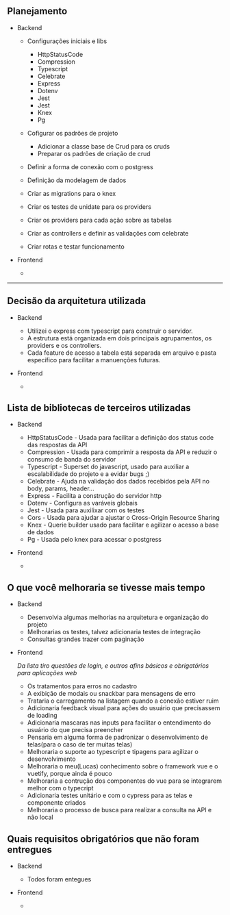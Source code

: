 
## Planejamento

* Backend
    * Configurações iniciais e libs

        * HttpStatusCode
        * Compression
        * Typescript
        * Celebrate
        * Express
        * Dotenv
        * Jest
        * Jest
        * Knex
        * Pg

    * Cofigurar os padrões de projeto
      
        * Adicionar a classe base de Crud para os cruds
        * Preparar os padrões de criação de crud
    
    * Definir a forma de conexão com o postgress
    * Definição da modelagem de dados
    * Criar as migrations para o knex
    * Criar os testes de unidate para os providers
    * Criar os providers para cada ação sobre as tabelas
    * Criar as controllers e definir as validações com celebrate
    * Criar rotas e testar funcionamento 


*  Frontend

    * 


---

## Decisão da arquitetura utilizada

* Backend
    * Utilizei o express com typescript para construir o servidor.
    * A estrutura está organizada em dois principais agrupamentos, os providers e os controllers.
    * Cada feature de acesso a tabela está separada em arquivo e pasta específico para facilitar a manuenções futuras.

* Frontend

    * 



## Lista de bibliotecas de terceiros utilizadas

* Backend

    * HttpStatusCode - Usada para facilitar a definição dos status code das respostas da API
    * Compression - Usada para comprimir a resposta da API e reduzir o consumo de banda do servidor
    * Typescript - Superset do javascript, usado para auxiliar a escalabilidade do projeto e a evidar bugs ;)
    * Celebrate - Ajuda na validação dos dados recebidos pela API no body, params, header...
    * Express - Facilita a construção do servidor http
    * Dotenv - Configura as varáveis globais
    * Jest - Usada para auxilixar com os testes
    * Cors - Usada para ajudar a ajustar o Cross-Origin Resource Sharing
    * Knex - Querie builder usado para facilitar e agilizar o acesso a base de dados
    * Pg - Usada pelo knex para acessar o postgress

* Frontend

    * 



## O que você melhoraria se tivesse mais tempo

* Backend

    * Desenvolvia algumas melhorias na arquitetura e organização do projeto
    * Melhorarias os testes, talvez adicionaria testes de integração
    * Consultas grandes trazer com paginação

* Frontend

    *Da lista tiro questões de login, e outros afins básicos e obrigatórios para aplicações web*
    * Os tratamentos para erros no cadastro
    * A exibição de modais ou snackbar para mensagens de erro
    * Trataria o carregamento na listagem quando a conexão estiver ruim
    * Adicionaria feedback visual para ações do usuário que precisassem de loading
    * Adicionaria mascaras nas inputs para facilitar o entendimento do usuário do que precisa preencher
    * Pensaria em alguma forma de padronizar o desenvolvimento de telas(para o caso de ter muitas telas)
    * Melhoraria o suporte ao typescript e tipagens para agilizar o desenvolvimento
    * Melhoraria o meu(Lucas) conhecimento sobre o framework vue e o vuetify, porque ainda é pouco
    * Melhoraria a contrução dos componentes do vue para se integrarem melhor com o typecript
    * Adicionaria testes unitário e com o cypress para as telas e componente criados
    * Melhoraria o processo de busca para realizar a consulta na API e não local

## Quais requisitos obrigatórios que não foram entregues

* Backend
    * Todos foram entegues

* Frontend

    * 


 